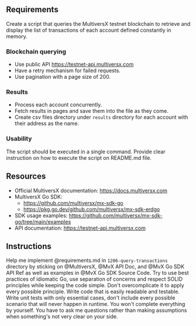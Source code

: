 ## Requirements
Create a script that queries the MultiversX testnet blockchain to retrieve and display the list of transactions of each account defined constantly in memory.

### Blockchain querying
- Use public API https://testnet-api.multiversx.com
- Have a retry mechanism for failed requests.
- Use pagination with a page size of 200.

### Results
- Process each account concurrently.
- Fetch results in pages and save them into the file as they come.
- Create csv files directory under `results` directory for each account with their address as the name.

### Usability
The script should be executed in a single command. Provide clear instruction on how to execute the script on README.md file.

## Resources
- Official MultiversX documentation: https://docs.multiversx.com
- MultiversX Go SDK:
    - https://github.com/multiversx/mx-sdk-go
    - https://pkg.go.dev/github.com/multiversx/mx-sdk-erdgo
- SDK usage examples: https://github.com/multiversx/mx-sdk-go/tree/main/examples
- API documentation: https://testnet-api.multiversx.com

## Instructions
Help me implement @requirements.md in `1206-query-transactions` directory by sticking on @MultiversX, @MvX API Doc, and @MvX Go SDK API Ref as well as examples in @MvX Go SDK Source Code. Try to use best practices of idiomatic Go, use separation of concerns and respect SOLID principles while keeping the code simple. Don't overcomplicate it to apply every possible principle. Write code that is easily readable and testable. Write unit tests with only essential cases, don't include every possible scenario that will never happen in runtime. You won't complete everything by yourself. You have to ask me questions rather than making assumptions when something's not very clear on your side.
